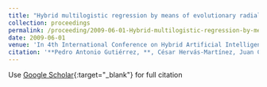 ```yaml
---
title: "Hybrid multilogistic regression by means of evolutionary radial basis functions: application to precision agriculture"
collection: proceedings
permalink: /proceeding/2009-06-01-Hybrid-multilogistic-regression-by-means-of-evolutionary-radial-basis-functions-application-to-precision-agriculture
date: 2009-06-01
venue: 'In 4th International Conference on Hybrid Artificial Intelligence Systems (HAIS09)'
citation: '**Pedro Antonio Gutiérrez, **, César Hervás-Martínez, Juan Carlos Fernández, , F. López Granados, , &quot;Hybrid multilogistic regression by means of evolutionary radial basis functions: application to precision agriculture.&quot; In 4th International Conference on Hybrid Artificial Intelligence Systems (HAIS09), Hybrid Artificial Intelligence Systems, Lecture Notes in Computer Science, Vol. 5572, 2009, Salamanca, Spain, pp.244--251.'
---
```

Use [Google Scholar](https://scholar.google.com/scholar?q=Hybrid+multilogistic+regression+by+means+of+evolutionary+radial+basis+functions:+application+to+precision+agriculture){:target="_blank"} for full citation